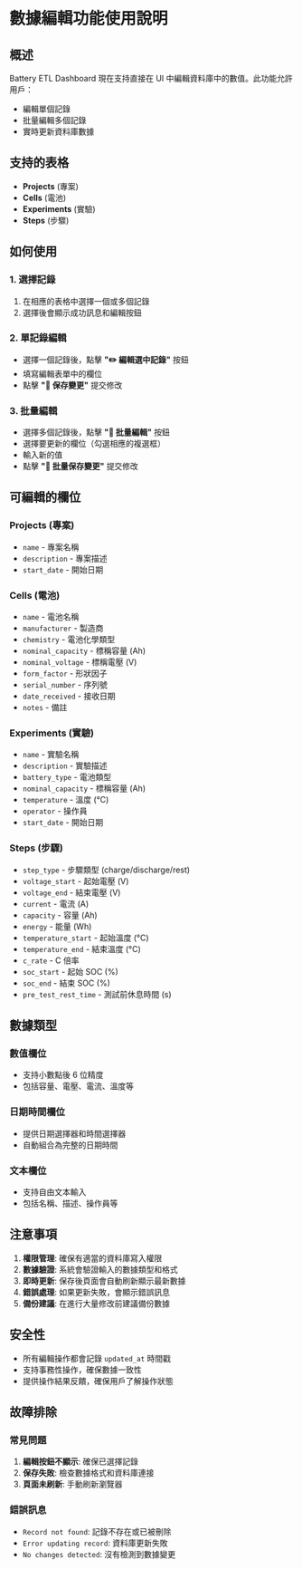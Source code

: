 # 數據編輯功能使用說明

## 概述
Battery ETL Dashboard 現在支持直接在 UI 中編輯資料庫中的數值。此功能允許用戶：
- 編輯單個記錄
- 批量編輯多個記錄
- 實時更新資料庫數據

## 支持的表格
- **Projects** (專案)
- **Cells** (電池)
- **Experiments** (實驗)
- **Steps** (步驟)

## 如何使用

### 1. 選擇記錄
1. 在相應的表格中選擇一個或多個記錄
2. 選擇後會顯示成功訊息和編輯按鈕

### 2. 單記錄編輯
- 選擇一個記錄後，點擊 **"✏️ 編輯選中記錄"** 按鈕
- 填寫編輯表單中的欄位
- 點擊 **"💾 保存變更"** 提交修改

### 3. 批量編輯
- 選擇多個記錄後，點擊 **"📝 批量編輯"** 按鈕
- 選擇要更新的欄位（勾選相應的複選框）
- 輸入新的值
- 點擊 **"💾 批量保存變更"** 提交修改

## 可編輯的欄位

### Projects (專案)
- `name` - 專案名稱
- `description` - 專案描述
- `start_date` - 開始日期

### Cells (電池)
- `name` - 電池名稱
- `manufacturer` - 製造商
- `chemistry` - 電池化學類型
- `nominal_capacity` - 標稱容量 (Ah)
- `nominal_voltage` - 標稱電壓 (V)
- `form_factor` - 形狀因子
- `serial_number` - 序列號
- `date_received` - 接收日期
- `notes` - 備註

### Experiments (實驗)
- `name` - 實驗名稱
- `description` - 實驗描述
- `battery_type` - 電池類型
- `nominal_capacity` - 標稱容量 (Ah)
- `temperature` - 溫度 (°C)
- `operator` - 操作員
- `start_date` - 開始日期


### Steps (步驟)
- `step_type` - 步驟類型 (charge/discharge/rest)
- `voltage_start` - 起始電壓 (V)
- `voltage_end` - 結束電壓 (V)
- `current` - 電流 (A)
- `capacity` - 容量 (Ah)
- `energy` - 能量 (Wh)
- `temperature_start` - 起始溫度 (°C)
- `temperature_end` - 結束溫度 (°C)
- `c_rate` - C 倍率
- `soc_start` - 起始 SOC (%)
- `soc_end` - 結束 SOC (%)
- `pre_test_rest_time` - 測試前休息時間 (s)

## 數據類型

### 數值欄位
- 支持小數點後 6 位精度
- 包括容量、電壓、電流、溫度等

### 日期時間欄位
- 提供日期選擇器和時間選擇器
- 自動組合為完整的日期時間

### 文本欄位
- 支持自由文本輸入
- 包括名稱、描述、操作員等

## 注意事項

1. **權限管理**: 確保有適當的資料庫寫入權限
2. **數據驗證**: 系統會驗證輸入的數據類型和格式
3. **即時更新**: 保存後頁面會自動刷新顯示最新數據
4. **錯誤處理**: 如果更新失敗，會顯示錯誤訊息
5. **備份建議**: 在進行大量修改前建議備份數據

## 安全性

- 所有編輯操作都會記錄 `updated_at` 時間戳
- 支持事務性操作，確保數據一致性
- 提供操作結果反饋，確保用戶了解操作狀態

## 故障排除

### 常見問題
1. **編輯按鈕不顯示**: 確保已選擇記錄
2. **保存失敗**: 檢查數據格式和資料庫連接
3. **頁面未刷新**: 手動刷新瀏覽器

### 錯誤訊息
- `Record not found`: 記錄不存在或已被刪除
- `Error updating record`: 資料庫更新失敗
- `No changes detected`: 沒有檢測到數據變更
